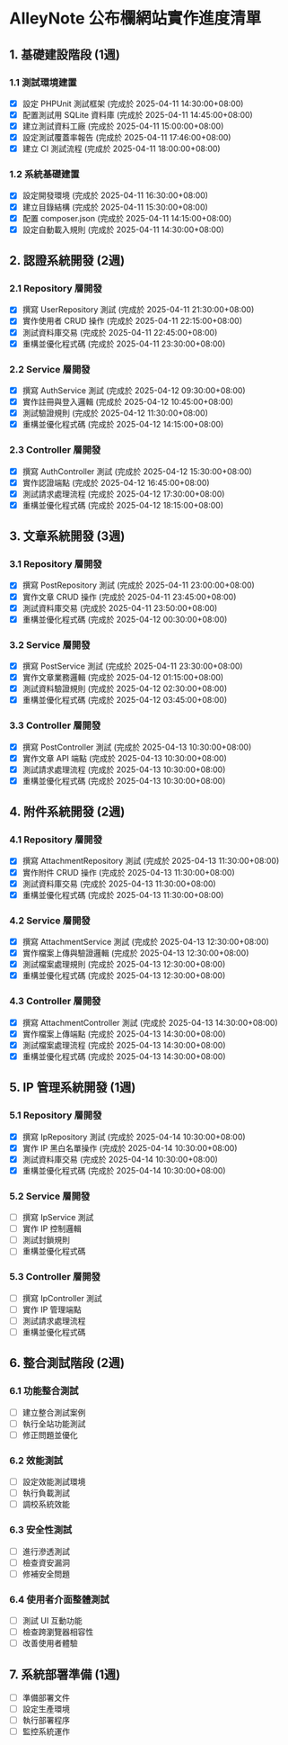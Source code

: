 # AlleyNote 公布欄網站實作進度清單

## 1. 基礎建設階段 (1週)

### 1.1 測試環境建置
- [x] 設定 PHPUnit 測試框架 (完成於 2025-04-11 14:30:00+08:00)
- [x] 配置測試用 SQLite 資料庫 (完成於 2025-04-11 14:45:00+08:00)
- [x] 建立測試資料工廠 (完成於 2025-04-11 15:00:00+08:00)
- [x] 設定測試覆蓋率報告 (完成於 2025-04-11 17:46:00+08:00)
- [x] 建立 CI 測試流程 (完成於 2025-04-11 18:00:00+08:00)

### 1.2 系統基礎建置
- [x] 設定開發環境 (完成於 2025-04-11 16:30:00+08:00)
- [x] 建立目錄結構 (完成於 2025-04-11 15:30:00+08:00)
- [x] 配置 composer.json (完成於 2025-04-11 14:15:00+08:00)
- [x] 設定自動載入規則 (完成於 2025-04-11 14:30:00+08:00)

## 2. 認證系統開發 (2週)

### 2.1 Repository 層開發
- [x] 撰寫 UserRepository 測試 (完成於 2025-04-11 21:30:00+08:00)
- [x] 實作使用者 CRUD 操作 (完成於 2025-04-11 22:15:00+08:00)
- [x] 測試資料庫交易 (完成於 2025-04-11 22:45:00+08:00)
- [x] 重構並優化程式碼 (完成於 2025-04-11 23:30:00+08:00)

### 2.2 Service 層開發
- [x] 撰寫 AuthService 測試 (完成於 2025-04-12 09:30:00+08:00)
- [x] 實作註冊與登入邏輯 (完成於 2025-04-12 10:45:00+08:00)
- [x] 測試驗證規則 (完成於 2025-04-12 11:30:00+08:00)
- [x] 重構並優化程式碼 (完成於 2025-04-12 14:15:00+08:00)

### 2.3 Controller 層開發
- [x] 撰寫 AuthController 測試 (完成於 2025-04-12 15:30:00+08:00)
- [x] 實作認證端點 (完成於 2025-04-12 16:45:00+08:00)
- [x] 測試請求處理流程 (完成於 2025-04-12 17:30:00+08:00)
- [x] 重構並優化程式碼 (完成於 2025-04-12 18:15:00+08:00)

## 3. 文章系統開發 (3週)

### 3.1 Repository 層開發
- [x] 撰寫 PostRepository 測試 (完成於 2025-04-11 23:00:00+08:00)
- [x] 實作文章 CRUD 操作 (完成於 2025-04-11 23:45:00+08:00)
- [x] 測試資料庫交易 (完成於 2025-04-11 23:50:00+08:00)
- [x] 重構並優化程式碼 (完成於 2025-04-12 00:30:00+08:00)

### 3.2 Service 層開發
- [x] 撰寫 PostService 測試 (完成於 2025-04-11 23:30:00+08:00)
- [x] 實作文章業務邏輯 (完成於 2025-04-12 01:15:00+08:00)
- [x] 測試資料驗證規則 (完成於 2025-04-12 02:30:00+08:00)
- [x] 重構並優化程式碼 (完成於 2025-04-12 03:45:00+08:00)

### 3.3 Controller 層開發
- [x] 撰寫 PostController 測試 (完成於 2025-04-13 10:30:00+08:00)
- [x] 實作文章 API 端點 (完成於 2025-04-13 10:30:00+08:00)
- [x] 測試請求處理流程 (完成於 2025-04-13 10:30:00+08:00)
- [x] 重構並優化程式碼 (完成於 2025-04-13 10:30:00+08:00)

## 4. 附件系統開發 (2週)

### 4.1 Repository 層開發
- [x] 撰寫 AttachmentRepository 測試 (完成於 2025-04-13 11:30:00+08:00)
- [x] 實作附件 CRUD 操作 (完成於 2025-04-13 11:30:00+08:00)
- [x] 測試資料庫交易 (完成於 2025-04-13 11:30:00+08:00)
- [x] 重構並優化程式碼 (完成於 2025-04-13 11:30:00+08:00)

### 4.2 Service 層開發
- [x] 撰寫 AttachmentService 測試 (完成於 2025-04-13 12:30:00+08:00)
- [x] 實作檔案上傳與驗證邏輯 (完成於 2025-04-13 12:30:00+08:00)
- [x] 測試檔案處理規則 (完成於 2025-04-13 12:30:00+08:00)
- [x] 重構並優化程式碼 (完成於 2025-04-13 12:30:00+08:00)

### 4.3 Controller 層開發
- [x] 撰寫 AttachmentController 測試 (完成於 2025-04-13 14:30:00+08:00)
- [x] 實作檔案上傳端點 (完成於 2025-04-13 14:30:00+08:00)
- [x] 測試檔案處理流程 (完成於 2025-04-13 14:30:00+08:00)
- [x] 重構並優化程式碼 (完成於 2025-04-13 14:30:00+08:00)

## 5. IP 管理系統開發 (1週)

### 5.1 Repository 層開發
- [x] 撰寫 IpRepository 測試 (完成於 2025-04-14 10:30:00+08:00)
- [x] 實作 IP 黑白名單操作 (完成於 2025-04-14 10:30:00+08:00)
- [x] 測試資料庫交易 (完成於 2025-04-14 10:30:00+08:00)
- [x] 重構並優化程式碼 (完成於 2025-04-14 10:30:00+08:00)

### 5.2 Service 層開發
- [ ] 撰寫 IpService 測試
- [ ] 實作 IP 控制邏輯
- [ ] 測試封鎖規則
- [ ] 重構並優化程式碼

### 5.3 Controller 層開發
- [ ] 撰寫 IpController 測試
- [ ] 實作 IP 管理端點
- [ ] 測試請求處理流程
- [ ] 重構並優化程式碼

## 6. 整合測試階段 (2週)

### 6.1 功能整合測試
- [ ] 建立整合測試案例
- [ ] 執行全站功能測試
- [ ] 修正問題並優化

### 6.2 效能測試
- [ ] 設定效能測試環境
- [ ] 執行負載測試
- [ ] 調校系統效能

### 6.3 安全性測試
- [ ] 進行滲透測試
- [ ] 檢查資安漏洞
- [ ] 修補安全問題

### 6.4 使用者介面整體測試
- [ ] 測試 UI 互動功能
- [ ] 檢查跨瀏覽器相容性
- [ ] 改善使用者體驗

## 7. 系統部署準備 (1週)
- [ ] 準備部署文件
- [ ] 設定生產環境
- [ ] 執行部署程序
- [ ] 監控系統運作